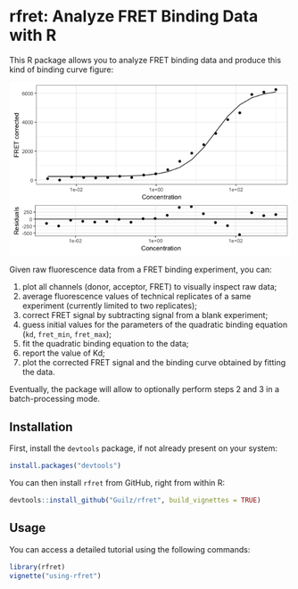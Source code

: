 # rfret: Analyze FRET Binding Data with R

This R package allows you to analyze FRET binding data and produce this kind of
binding curve figure:

![Binding curve](binding-curve.png)

Given raw fluorescence data from a FRET binding experiment, you can:

1. plot all channels (donor, acceptor, FRET) to visually inspect raw data;
2. average fluorescence values of technical replicates of a same experiment
   (currently limited to two replicates);
3. correct FRET signal by subtracting signal from a blank experiment;
4. guess initial values for the parameters of the quadratic binding equation
   (`kd`, `fret_min`, `fret_max`);
5. fit the quadratic binding equation to the data;
6. report the value of Kd;
7. plot the corrected FRET signal and the binding curve obtained by fitting
   the data.

Eventually, the package will allow to optionally perform steps 2 and 3 in a
batch-processing mode.

## Installation

First, install the `devtools` package, if not already present on your system:

```R
install.packages("devtools")
```

You can then install `rfret` from GitHub, right from within R:

```R
devtools::install_github("Guilz/rfret", build_vignettes = TRUE)
```

## Usage

You can access a detailed tutorial using the following commands:

```R
library(rfret)
vignette("using-rfret")
```
